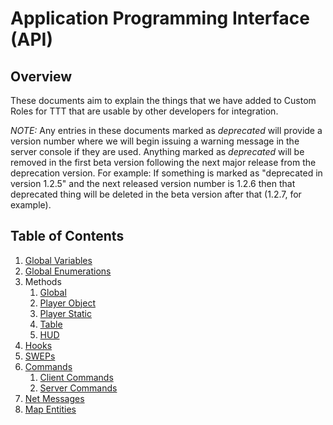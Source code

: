 # Application Programming Interface (API)
## Overview
These documents aim to explain the things that we have added to Custom Roles for TTT that are usable by other developers for integration.

*NOTE:* Any entries in these documents marked as *deprecated* will provide a version number where we will begin issuing a warning message in the server console if they are used. Anything marked as *deprecated* will be removed in the first beta version following the next major release from the deprecation version. For example: If something is marked as "deprecated in version 1.2.5" and the next released version number is 1.2.6 then that deprecated thing will be deleted in the beta version after that (1.2.7, for example).

## Table of Contents
1. [Global Variables](API/GLOBAL_VARIABLES.md)
1. [Global Enumerations](API/GLOBAL_ENUMERATIONS.md)
1. Methods
   1. [Global](API/METHODS_GLOBAL.md)
   1. [Player Object](API/METHODS_PLAYER_OBJECT.md)
   1. [Player Static](API/METHODS_PLAYER_STATIC.md)
   1. [Table](API/METHODS_TABLE.md)
   1. [HUD](API/METHODS_HUD.md)
1. [Hooks](API/HOOKS.md)
1. [SWEPs](API/SWEPS.md)
1. [Commands](API/COMMANDS.md)
   1. [Client Commands](API/COMMANDS.md#client-commands)
   1. [Server Commands](API/COMMANDS.md#server-commands)
1. [Net Messages](API/NET_MESSAGES.md)
1. [Map Entities](API/MAP_ENTITIES.md)
